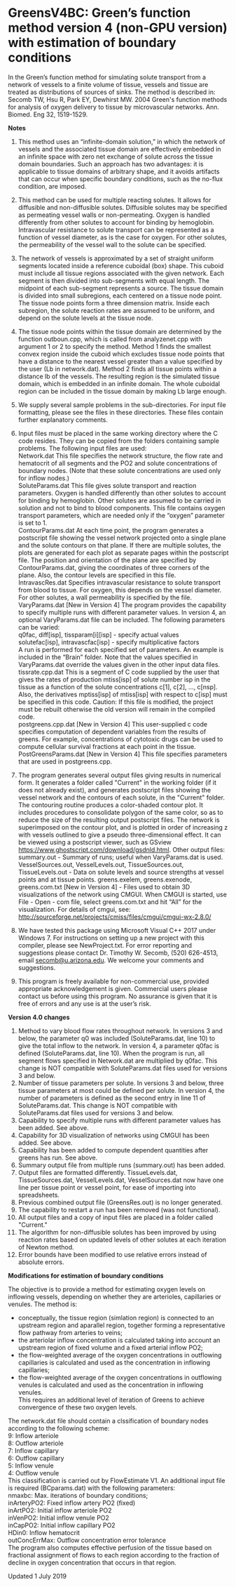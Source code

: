 ﻿# GreensV4BC: Green’s function method version 4 (non-GPU version) with estimation of boundary conditions

In the Green’s function method for simulating solute transport from a network of vessels to a finite volume of tissue, vessels and tissue are treated as distributions of sources of sinks. The method is described in: Secomb TW, Hsu R, Park EY, Dewhirst MW. 2004 Green's function methods for analysis of oxygen delivery to tissue by microvascular networks. Ann. Biomed. Eng 32, 1519-1529.

**Notes**

1. This method uses an “infinite-domain solution,” in which the network of vessels and the associated tissue domain are effectively embedded in an infinite space with zero net exchange of solute across the tissue domain boundaries. Such an approach has two advantages: it is applicable to tissue domains of arbitrary shape, and it avoids artifacts that can occur when specific boundary conditions, such as the no-flux condition, are imposed.

2. This method can be used for multiple reacting solutes. It allows for diffusible and non-diffusible solutes. Diffusible solutes may be specified as permeating vessel walls or non-permeating. Oxygen is handled differently from other solutes to account for binding by hemoglobin. Intravascular resistance to solute transport can be represented as a function of vessel diameter, as is the case for oxygen. For other solutes, the permeability of the vessel wall to the solute can be specified.

3. The network of vessels is approximated by a set of straight uniform segments located inside a reference cuboidal (box) shape. This cuboid must include all tissue regions associated with the given network. Each segment is then divided into sub-segments with equal length. The midpoint of each sub-segment represents a source. The tissue domain is divided into small subregions, each centered on a tissue node point. The tissue node points form a three dimension matrix. Inside each subregion, the solute reaction rates are assumed to be uniform, and depend on the solute levels at the tissue node.

4. The tissue node points within the tissue domain are determined by the function outboun.cpp, which is called from analyzenet.cpp with argument 1 or 2 to specify the method. Method 1 finds the smallest convex region inside the cuboid which excludes tissue node points that have a distance to the nearest vessel greater than a value specified by the user (Lb in network.dat). Method 2 finds all tissue points within a distance lb of the vessels. The resulting region is the simulated tissue domain, which is embedded in an infinite domain. The whole cuboidal region can be included in the tissue domain by making Lb large enough.

5. We supply several sample problems in the sub-directories. For input file formatting, please see the files in these directories. These files contain further explanatory comments.

6. Input files must be placed in the same working directory where the C code resides. They can be copied from the folders containing sample problems. The following input files are used:  
Network.dat This file specifies the network structure, the flow rate and hematocrit of all segments and the PO2 and solute concentrations of boundary nodes. (Note that these solute concentrations are used only for inflow nodes.)  
SoluteParams.dat This file gives solute transport and reaction parameters. Oxygen is handled differently than other solutes to account for binding by hemoglobin. Other solutes are assumed to be carried in solution and not to bind to blood components. This file contains oxygen transport parameters, which are needed only if the “oxygen” parameter is set to 1.  
ContourParams.dat At each time point, the program generates a postscript file showing the vessel network projected onto a single plane and the solute contours on that plane. If there are multiple solutes, the plots are generated for each plot as separate pages within the postscript file. The position and orientation of the plane are specified by ContourParams.dat, giving the coordinates of three corners of the plane. Also, the contour levels are specified in this file.  
IntravascRes.dat Specifies intravascular resistance to solute transport from blood to tissue. For oxygen, this depends on the vessel diameter. For other solutes, a wall permeability is specified by the file.  
VaryParams.dat [New in Version 4] The program provides the capability to specify multiple runs with different parameter values. In version 4, an optional VaryParams.dat file can be included. The following parameters can be varied:  
q0fac, diff[isp], tissparam[i][isp] - specify actual values  
solutefac[isp], intravascfac[isp] - specify multiplicative factors  
A run is performed for each specified set of parameters. An example is included in the “Brain” folder. Note that the values specified in VaryParams.dat override the values given in the other input data files.  
tissrate.cpp.dat This is a segment of C code supplied by the user that gives the rates of production mtiss[isp] of solute number isp in the tissue as a function of the solute concentrations c[1], c[2], …, c[nsp]. Also, the derivatives mptiss[isp] of mtiss[isp] with respect to c[isp] must be specified in this code. Caution: If this file is modified, the project must be rebuilt otherwise the old version will remain in the compiled code.  
postgreens.cpp.dat [New in Version 4] This user-supplied c code specifies computation of dependent variables from the results of greens. For example, concentrations of cytotoxic drugs can be used to compute cellular survival fractions at each point in the tissue.  
PostGreensParams.dat [New in Version 4] This file specifies parameters that are used in postgreens.cpp.  

7. The program generates several output files giving results in numerical form. It generates a folder called "Current" in the working folder (if it does not already exist), and generates postscript files showing the vessel network and the contours of each solute, in the "Current" folder. The contouring routine produces a color-shaded contour plot. It includes procedures to consolidate polygon of the same color, so as to reduce the size of the resulting output postscript files. The network is superimposed on the contour plot, and is plotted in order of increasing z with vessels outlined to give a pseudo three-dimensional effect. It can be viewed using a postscript viewer, such as GSview https://www.ghostscript.com/download/gsdnld.html.   Other output files: summary.out - Summary of runs; useful when VaryParams.dat is used.
VesselSources.out, VesselLevels.out, TissueSources.out, TissueLevels.out - Data on solute levels and source strengths at vessel points and at tissue points.
greens.exelem, greens.exenode, greens.com.txt [New in Version 4] - Files used to obtain 3D visualizations of the network using CMGUI. When CMGUI is started, use File - Open - com file, select greens.com.txt and hit “All” for the visualization. For details of cmgui, see: http://sourceforge.net/projects/cmiss/files/cmgui/cmgui-wx-2.8.0/

8. We have tested this package using Microsoft Visual C++ 2017 under Windows 7. For instructions on setting up a new project with this compiler, please see NewProject.txt. For error reporting and suggestions please contact Dr. Timothy W. Secomb, (520) 626-4513, email secomb@u.arizona.edu. We welcome your comments and suggestions.

9. This program is freely available for non-commercial use, provided appropriate acknowledgement is given. Commercial users please contact us before using this program. No assurance is given that it is free of errors and any use is at the user’s risk.

**Version 4.0 changes**

1. Method to vary blood flow rates throughout network. In versions 3 and below, the parameter q0 was included (SoluteParams.dat, line 10) to give the total inflow to the network. In version 4, a parameter q0fac is defined (SoluteParams.dat, line 10). When the program is run, all segment flows specified in Network.dat are multiplied by q0fac. This change is NOT compatible with SoluteParams.dat files used for versions 3 and below.
2. Number of tissue parameters per solute. In versions 3 and below, three tissue parameters at most could be defined per solute. In version 4, the number of parameters is defined as the second entry in line 11 of SoluteParams.dat. This change is NOT compatible with SoluteParams.dat files used for versions 3 and below.
3. Capability to specify multiple runs with different parameter values has been added. See above.
4. Capability for 3D visualization of networks using CMGUI has been added. See above.
5. Capability has been added to compute dependent quantities after greens has run. See above.
6. Summary output file from multiple runs (summary.out) has been added.
7. Output files are formatted differently. TissueLevels.dat, TissueSources.dat, VesselLevels.dat, VesselSources.dat now have one line per tissue point or vessel point, for ease of importing into spreadsheets.
8. Previous combined output file (GreensRes.out) is no longer generated.
9. The capability to restart a run has been removed (was not functional).
10. All output files and a copy of input files are placed in a folder called "Current."
11. The algorithm for non-diffusible solutes has been improved by using reaction rates based on updated levels of other solutes at each iteration of Newton method.
12. Error bounds have been modified to use relative errors instead of absolute errors.

**Modifications for estimation of boundary conditions**

The objective is to provide a method for estimating oxygen levels on inflowing vessels, depending on whether they are arterioles, capillaries or venules. The method is:  
- conceptually, the tissue region (simlation region) is connected to an upstream region and aparallel region, together forming a representative flow pathway from arteries to veins; 
- the arteriolar inflow concentration is calculated taking into account an upstream region of fixed volume and a fixed arterial inflow PO2;    
- the flow-weighted average of the oxygen concentrations in outflowing capillaries is calculated and used as the concentration in inflowing capillaries;  
- the flow-weighted average of the oxygen concentrations in outflowing venules is calculated and used as the concentration in inflowing venules.  
This requires an additional level of iteration of Greens to achieve convergence of these two oxygen levels.  

The network.dat file should contain a clssification of boundary nodes according to the following scheme:  
9: Inflow arteriole  
8: Outflow arteriole  
7: Inflow capillary  
6: Outflow capillary  
5: Inflow venule  
4: Outflow venule    
This classification is carried out by FlowEstimate V1. An additional input file is required (BCparams.dat) with the following parameters:   
nmaxbc: Max. iterations of boundary conditions;   
inArteryPO2: Fixed inflow artery PO2 (fixed)  
inArtPO2: Initial inflow arteriole PO2  
inVenPO2: Initial inflow venule PO2  
inCapPO2: Initial inflow capillary PO2   
HDin0: Inflow hematocrit   
outConcErrMax: Outflow concentration error tolerance  
The program also computes effective perfusion of the tissue based on fractional assignment of flows to each region according to the fraction of decline in oxygen concentration that occurs in that region.  

Updated 1 July 2019